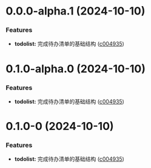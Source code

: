 

# 0.0.0-alpha.1 (2024-10-10)


### Features

* **todolist:** 完成待办清单的基础结构 ([c004935](https://github.com/running-grass/qianmian/commit/c004935bd3f1bc07869abb8046e25dd925f2664c))

# 0.1.0-alpha.0 (2024-10-10)


### Features

* **todolist:** 完成待办清单的基础结构 ([c004935](https://github.com/running-grass/qianmian/commit/c004935bd3f1bc07869abb8046e25dd925f2664c))

# 0.1.0-0 (2024-10-10)


### Features

* **todolist:** 完成待办清单的基础结构 ([c004935](https://github.com/running-grass/qianmian/commit/c004935bd3f1bc07869abb8046e25dd925f2664c))
